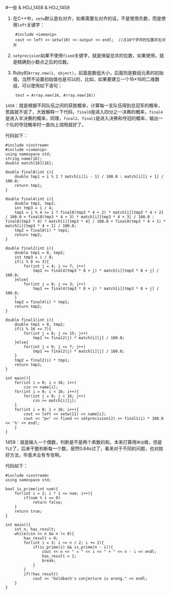 #一些 & HOJ_1458 & HOJ_1459  

1. 在C++中，```setw```默认是右对齐，如果需要左对齐的话，不是使用负数，而是使用```left```关键字：

		#include <iomanip>
		cout << left << setw(10) << output << endl;  //占10个字符的位置并左对齐
		
2. ```setprecision```如果不使用```fixed```关键字，就是保留总共的位数，如果使用，就是精确到小数点之后的位数。

3. Ruby的```Array.new(i, object)```，前面是数组大小，后面则是数组元素的初始值，当然不设置初始值也是可以的，比如，如果要建立一个16*16的二维数组，可以使用如下语句：

		test = Array.new(16, Array.new(16))  
		
```1458```：就是根据不同队伍之间的获胜概率，计算每一支队伍得到总冠军的概率，思路就不说了，大致解释一下代码，```final8```是进入四分之一决赛的概率，```final4```是进入半决赛的概率，同理，```final2```、```final1```是进入决赛和夺冠的概率，输出一个队的夺冠概率时一直向上调用就好了。  

代码如下：  

    #include <iostream>
    #include <iomanip>
    using namespace std;
    string name[16];
    double match[16][16];
    
    double final8(int i){
        double tmp1 = i % 2 ? match[i][i - 1] / 100.0 : match[i][i + 1] / 100.0;
        return tmp1;
    }

    double final4(int i){
        double tmp1, tmp2;
        int tmp3 = i / 4;
        tmp1 = i % 4 <= 1 ? final8(tmp3 * 4 + 2) * match[i][tmp3 * 4 + 2] / 100.0 + final8(tmp3 * 4 + 3) * match[i][tmp3 * 4 + 3] / 100.0 : final8(tmp3 * 4) * match[i][tmp3 * 4] / 100.0 + final8(tmp3 * 4 + 1) * match[i][tmp3 * 4 + 1] / 100.0;
        tmp2 = final8(i) * tmp1;
        return tmp2;
    }
    
    double final2(int i){
        double tmp1 = 0, tmp2;
        int tmp3 = i / 8;
        if(i % 8 <= 3){
            for(int j = 4; j <= 7; j++)
                tmp1 += final4(tmp3 * 8 + j) * match[i][tmp3 * 8 + j] / 100.0;
        }else{
            for(int j = 0; j <= 3; j++)
                tmp1 += final4(tmp3 * 8 + j) * match[i][tmp3 * 8 + j] / 100.0;
        }
        tmp2 = final4(i) * tmp1;
        return tmp2;
    }
    
    double final1(int i){
        double tmp1 = 0, tmp2;
        if(i % 16 <= 7){
            for(int j = 8; j <= 15; j++)
                tmp1 += final2(j) * match[i][j] / 100.0;
        }else{
            for(int j = 0; j <= 7; j++)
                tmp1 += final2(j) * match[i][j] / 100.0;
        }
        tmp2 = final2(i) * tmp1;
        return tmp2;
    }
    
    int main(){
        for(int i = 0; i < 16; i++)
            cin >> name[i];
        for(int i = 0; i < 16; i++){
            for(int j = 0; j < 16; j++)
                cin >> match[i][j];
        }
        for(int i = 0; i < 16; i++){
            cout << left << setw(11) << name[i];
            cout << "p=" << fixed << setprecision(2) << final1(i) * 100.0 << '%' << endl;
        }
    }

1459：就是输入一个偶数，判断是不是两个素数的和，本来打算用```筛法```做，但是```TLE```了，后来干脆判断每一个数，居然0.64s过了，看来对于不同的问题，也对挑好方法，毕竟术业有专攻啊。  

代码如下：  

    #include <iostream>
    using namespace std;
    
    bool is_prime(int num){
        for(int i = 2; i * i <= num; i++){
            if(num % i == 0)
                return false;
        }
        return true;
    }
    
    int main(){
        int n, has_result;
        while(cin >> n && n != 0){
            has_result = 0;
            for(int i = 3; i <= n / 2; i += 2){
                if(is_prime(i) && is_prime(n - i)){
                    cout << n << " = " << i << " + " << n - i << endl;
                    has_result = 1;
                    break;
                }
            }
            if(!has_result)
                cout << "Goldbach's conjecture is wrong." << endl;
        }
    }
